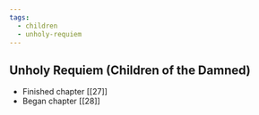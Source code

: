 ```yaml
---
tags:
  - children
  - unholy-requiem
---
```

## Unholy Requiem (Children of the Damned)
- Finished chapter [[27]]
- Began chapter [[28]] 